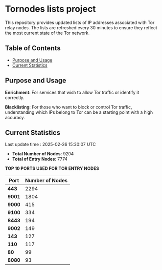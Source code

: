 # Tornodes lists project

This repository provides updated lists of IP addresses associated with Tor relay nodes. The lists are refreshed every 30 minutes to ensure they reflect the most current state of the Tor network.

## Table of Contents

- [Purpose and Usage](#purpose-and-usage)
- [Current Statistics](#current-statistics)


## Purpose and Usage

**Enrichment**: For services that wish to allow Tor traffic or identify it correctly.

**Blacklisting**: For those who want to block or control Tor traffic, understanding which IPs belong to Tor can be a starting point with a high accuracy.

## Current Statistics

Last update time : 2025-02-26 15:30:07 UTC

- **Total Number of Nodes**: 9204
- **Total of Entry Nodes**: 7774

**TOP 10 PORTS USED FOR TOR ENTRY NODES**

| **Port** | **Number of Nodes** |
|------|-----------------|
| **443**   | 2294  |
| **9001**   | 1804  |
| **9000**   | 415  |
| **9100**   | 334  |
| **8443**   | 194  |
| **9002**   | 149  |
| **143**   | 127  |
| **110**   | 117  |
| **80**   | 99  |
| **8080**   | 93  |

